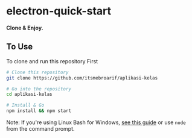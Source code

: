 # electron-quick-start

**Clone & Enjoy.**
## To Use

To clone and run this repository First

```bash
# Clone this repository
git clone https://github.com/itsmebroarif/aplikasi-kelas

# Go into the repository
cd aplikasi-kelas

# Install & Go
npm install && npm start


```

Note: If you're using Linux Bash for Windows, [see this guide](https://www.howtogeek.com/261575/how-to-run-graphical-linux-desktop-applications-from-windows-10s-bash-shell/) or use `node` from the command prompt.
